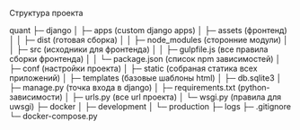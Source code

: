 Структура проекта

quant
├─ django
│  ├─ apps (custom django apps)
│  ├─ assets (фронтенд)
│  │  ├─ dist (готовая сборка)
│  │  ├─ node_modules (сторонние модули)
│  │  ├─ src (исходники для фронтенда)
│  │  ├─ gulpfile.js (все правила сборки фронтенда)
│  │  └─ package.json (список npm зависимостей)
│  ├─ conf (настройки проекта)
│  ├─ static (собраная статика всех приложений)
│  ├─ templates (базовые шаблоны html)
│  ├─ db.sqlite3
│  ├─ manage.py (точка входа в django)
│  ├─ requirements.txt (python-зависимости)
│  ├─ urls.py (все url проекта)
│  └─ wsgi.py (правила для uwsgi)
├─ docker
│  ├─ development
│  └─ production
├─ logs
├─ .gitignore
└─ docker-compose.py
